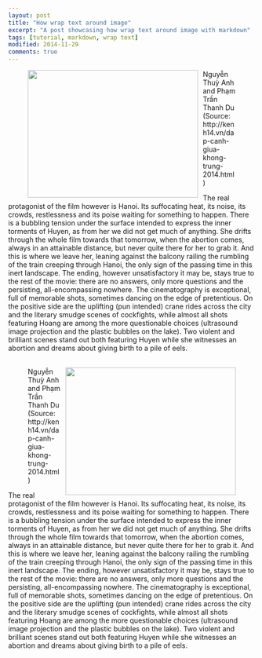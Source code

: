 ```yaml
---
layout: post
title: "How wrap text around image"
excerpt: "A post showcasing how wrap text around image with markdown"
tags: [tutorial, markdown, wrap text]
modified: 2014-11-29
comments: true
---
```

<figure>
<img class="wp-image-63" style="border: 0pt none; float: left; padding-right: 10px; padding-bottom: 5px;" title="Nguyễn Thuỳ Anh and Phạm Trần Thanh Du (Source: http://kenh14.vn/dap-canh-giua-khong-trung-2014.html)" src="http://aseansational.com/wp-content/uploads/2014/11/flapping.jpg" alt="" width="347" height="260" />
<figcaption>Nguyễn Thuỳ Anh and Phạm Trần Thanh Du (Source: http://kenh14.vn/dap-canh-giua-khong-trung-2014.html)
</figcaption>
</figure>
The real protagonist of the film however is Hanoi. Its suffocating heat, its noise, its crowds, restlessness and its poise waiting for something to happen. There is a bubbling tension under the surface intended to express the inner torments of Huyen, as from her we did not get much of anything. She drifts through the whole film towards that tomorrow, when the abortion comes, always in an attainable distance, but never quite there for her to grab it. And this is where we leave her, leaning against the balcony railing the rumbling of the train creeping through Hanoi, the only sign of the passing time in this inert landscape. The ending, however unsatisfactory it may be, stays true to the rest of the movie: there are no answers, only more questions and the persisting, all-encompassing nowhere. The cinematography is exceptional, full of memorable shots, sometimes dancing on the edge of pretentious. On the positive side are the uplifting (pun intended) crane rides across the city and the literary smudge scenes of cockfights, while almost all shots featuring Hoang are among the more questionable choices (ultrasound image projection and the plastic bubbles on the lake). Two violent and brilliant scenes stand out both featuring Huyen while she witnesses an abortion and dreams about giving birth to a pile of eels.
<br><br>
<figure>
<img class="wp-image-63" style="border: 0pt none; float: right; padding-left: 10px; padding-bottom: 5px;" title="Nguyễn Thuỳ Anh and Phạm Trần Thanh Du (Source: http://kenh14.vn/dap-canh-giua-khong-trung-2014.html)" src="http://aseansational.com/wp-content/uploads/2014/11/flapping.jpg" alt="" width="347" height="260" />
<figcaption>Nguyễn Thuỳ Anh and Phạm Trần Thanh Du (Source: http://kenh14.vn/dap-canh-giua-khong-trung-2014.html)
</figcaption>
</figure>
The real protagonist of the film however is Hanoi. Its suffocating heat, its noise, its crowds, restlessness and its poise waiting for something to happen. There is a bubbling tension under the surface intended to express the inner torments of Huyen, as from her we did not get much of anything. She drifts through the whole film towards that tomorrow, when the abortion comes, always in an attainable distance, but never quite there for her to grab it. And this is where we leave her, leaning against the balcony railing the rumbling of the train creeping through Hanoi, the only sign of the passing time in this inert landscape. The ending, however unsatisfactory it may be, stays true to the rest of the movie: there are no answers, only more questions and the persisting, all-encompassing nowhere. The cinematography is exceptional, full of memorable shots, sometimes dancing on the edge of pretentious. On the positive side are the uplifting (pun intended) crane rides across the city and the literary smudge scenes of cockfights, while almost all shots featuring Hoang are among the more questionable choices (ultrasound image projection and the plastic bubbles on the lake). Two violent and brilliant scenes stand out both featuring Huyen while she witnesses an abortion and dreams about giving birth to a pile of eels.
